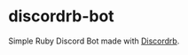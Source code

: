 # discordrb-bot
Simple Ruby Discord Bot made with [Discordrb](https://github.com/shardlab/discordrb).
